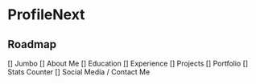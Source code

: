 # ProfileNext

## Roadmap

[] Jumbo
[] About Me
[] Education
[] Experience
[] Projects
[] Portfolio
[] Stats Counter
[] Social Media / Contact Me
